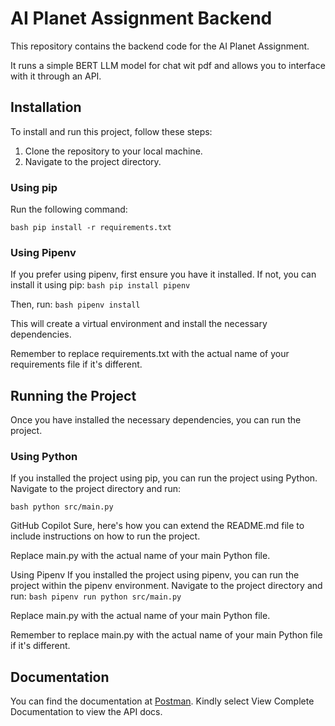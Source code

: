 # AI Planet Assignment Backend

This repository contains the backend code for the AI Planet Assignment.

It runs a simple BERT LLM model for chat wit pdf and allows you to interface with it through an API.

## Installation

To install and run this project, follow these steps:

1. Clone the repository to your local machine.
2. Navigate to the project directory.

### Using pip

Run the following command:

`bash pip install -r requirements.txt`

### Using Pipenv

If you prefer using pipenv, first ensure you have it installed. If not, you can install it using pip:
`bash pip install pipenv`

Then, run:
`bash pipenv install`

This will create a virtual environment and install the necessary dependencies.

Remember to replace requirements.txt with the actual name of your requirements file if it's different.

## Running the Project

Once you have installed the necessary dependencies, you can run the project.

### Using Python

If you installed the project using pip, you can run the project using Python. Navigate to the project directory and run:

`bash python src/main.py`

GitHub Copilot
Sure, here's how you can extend the README.md file to include instructions on how to run the project.

Replace main.py with the actual name of your main Python file.

Using Pipenv
If you installed the project using pipenv, you can run the project within the pipenv environment. Navigate to the project directory and run:
`bash pipenv run python src/main.py`

Replace main.py with the actual name of your main Python file.

Remember to replace main.py with the actual name of your main Python file if it's different.

## Documentation

You can find the documentation at [Postman](https://elements.getpostman.com/redirect?entityId=27060412-5efa7f69-45e5-4b90-adbd-3f78f3356a84&entityType=collection). Kindly select View Complete Documentation to view the API docs.
